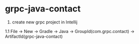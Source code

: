 # grpc-java-contact

1. create new grpc project in Intellij

1.1 File -> New -> Gradle -> Java -> GroupId(com.grpc.contact) -> ArtifactId(grpc-java-contact)
